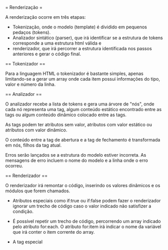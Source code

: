 
= Renderização =

A renderização ocorre em três etapas:

* Tokenização, onde o modelo (template) é dividido em pequenos pedaços (tokens).
* Analizador sintático (parser), que irá identificar se a estrutura de tokens corresponde a uma estrutura html válida e 
* renderizador, que irá percorrer a estrutura identificada nos passos anteriores e gerar o código final.

== Tokenizador ==

Para a linguagem HTML o tokenizador é bastante simples, apenas limitando-se a gerar um array onde cada item possui informações do tipo, valor e número da linha.

== Analizador ==

O analizador recebe a lista de tokens e gera uma árvore de "nós", onde cada nó representa uma tag, algum conteúdo estático encontrado entre as tags ou algum conteúdo dinâmico colocado entre as tags.

As tags podem ter atributos sem valor, atributos com valor estático ou atributos com valor dinâmico.

O conteúdo entre a tag de abertura e a tag de fechamento é transformada em nós, filhos da tag atual.

Erros serão lançados se a estrutura do modelo estiver incorreta. As mensagens de erro incluem o nome do modelo e a linha onde o erro ocorreu.

== Renderizador ==

O renderizador irá remontar o código, inserindo os valores dinâmicos e os módulos que forem chamados.

* Atributos especiais como if:true ou if:false podem fazer o renderizador ignorar um trecho de código caso o valor indicado não satisfizer a condição.

* É possível repetir um trecho de código, percorrendo um array indicado pelo atributo for:each. O atributo for:item irá indicar o nome da variável que irá conter o item corrente do array.

* A tag especial <template> não gera código html, mas pode ser útil para percorrer um array com os atributos for:each e for:item, ou saltar algum trecho de código com if:true ou if:false.

* A tag especial <mod> permite inserir um módulo com nome estático ou nome dinâmico. É possível transmitir para o módulo valores estáticos ou dinâmicos, bastando indicá-los como atributos.

* A tag especial <slot> insere, dentro de um módulo, código gerado pelo componente pai entre as tags <mod> e </mod>
